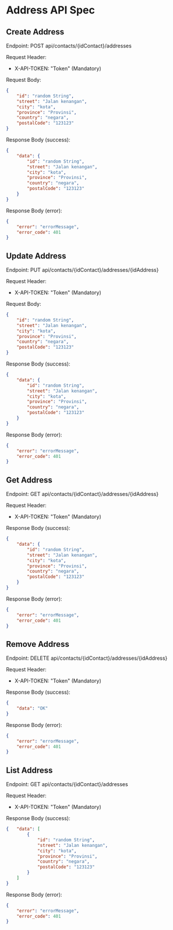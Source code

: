 # Address API Spec

## Create Address

Endpoint: POST api/contacts/{idContact}/addresses

Request Header:
- X-API-TOKEN: "Token" (Mandatory)

Request Body:
``` json
{
    "id": "random String",
    "street": "Jalan kenangan",
    "city": "kota",
    "province": "Provinsi",
    "country": "negara",
    "postalCode": "123123"
}
```

Response Body (success):
``` json
{
    "data": {
        "id": "random String",
        "street": "Jalan kenangan",
        "city": "kota",
        "province": "Provinsi",
        "country": "negara",
        "postalCode": "123123"
    }
}
```

Response Body (error):
```json
{
    "error": "errorMessage",
    "error_code": 401
}
```

## Update Address

Endpoint: PUT api/contacts/{idContact}/addresses/{idAddress}

Request Header:
- X-API-TOKEN: "Token" (Mandatory)

Request Body:
``` json
{
    "id": "random String",
    "street": "Jalan kenangan",
    "city": "kota",
    "province": "Provinsi",
    "country": "negara",
    "postalCode": "123123"
}
```

Response Body (success):
``` json
{
    "data": {
        "id": "random String",
        "street": "Jalan kenangan",
        "city": "kota",
        "province": "Provinsi",
        "country": "negara",
        "postalCode": "123123"
    }
}
```

Response Body (error):
```json
{
    "error": "errorMessage",
    "error_code": 401
}
```

## Get Address

Endpoint: GET api/contacts/{idContact}/addresses/{idAddress}

Request Header:
- X-API-TOKEN: "Token" (Mandatory)

Response Body (success):
``` json
{
    "data": {
        "id": "random String",
        "street": "Jalan kenangan",
        "city": "kota",
        "province": "Provinsi",
        "country": "negara",
        "postalCode": "123123"
    }
}
```

Response Body (error):
```json
{
    "error": "errorMessage",
    "error_code": 401
}
```

## Remove Address

Endpoint: DELETE api/contacts/{idContact}/addresses/{idAddress}

Request Header:
- X-API-TOKEN: "Token" (Mandatory)

Response Body (success):
``` json
{
    "data": "OK"
}
```

Response Body (error):
```json
{
    "error": "errorMessage",
    "error_code": 401
}
```

## List Address
Endpoint: GET api/contacts/{idContact}/addresses

Request Header:
- X-API-TOKEN: "Token" (Mandatory)

Response Body (success):
``` json
{   "data": [
        {
            "id": "random String",
            "street": "Jalan kenangan",
            "city": "kota",
            "province": "Provinsi",
            "country": "negara",
            "postalCode": "123123"
        }
    ]
}
```

Response Body (error):
```json
{
    "error": "errorMessage",
    "error_code": 401
}
```